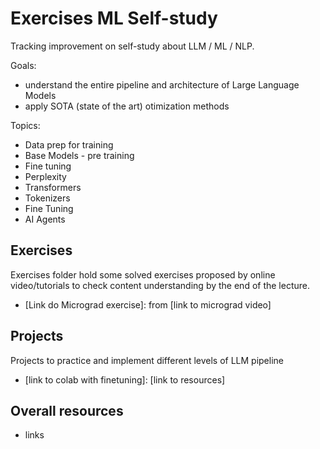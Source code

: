# Exercises ML Self-study
Tracking improvement on self-study about LLM / ML / NLP.

Goals: 
- understand the entire pipeline and architecture of Large Language Models
- apply SOTA (state of the art) otimization methods

Topics:
- Data prep for training
- Base Models - pre training
- Fine tuning
- Perplexity
- Transformers
- Tokenizers
- Fine Tuning
- AI Agents

## Exercises
Exercises folder hold some solved exercises proposed by online video/tutorials to check content understanding by the end of the lecture.
- [Link do Micrograd exercise]: from [link to micrograd video]

## Projects
Projects to practice and implement different levels of LLM pipeline
- [link to colab with finetuning]: [link to resources]

## Overall resources
- links
